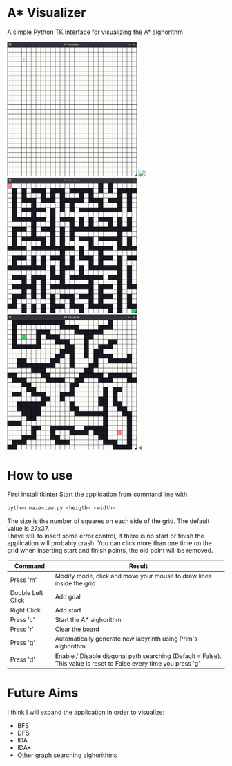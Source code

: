 # A* Visualizer
A simple Python TK interface for visualizing the A* alghorithm


<img src="./images/modifymode.gif" width="300"> <img src="./images/prim.gif" width="300">
<img src="./images/astar.gif" width="300"> <img src="./images/example.gif" width="300">
<

# How to use
First install tkinter
Start the application from command line with:
```bash
python mazeview.py <heigth> <width>
```
The size is the number of squares on each side of the grid. The default value is 27x37.  
I have still to insert some error control, if there is no start or finish the application will probably crash. 
You can click more than one time on the grid when inserting start and finish points, the old point will be removed.

Command | Result  
------------ | -------------  
Press 'm' |  Modify mode, click and move your mouse to draw lines inside the grid 
Double Left Click | Add goal
Right Click | Add start
Press 'c' | Start the A* alghorithm
Press 'r' | Clear the board
Press 'g' | Automatically generate new labyrinth using Prim's alghorithm
Press 'd' | Enable / Disable diagonal path searching (Default = False). This value is reset to False every time you press 'g'


# Future Aims
I think I will expand the application in order to visualize:
- BFS
- DFS
- IDA
- IDA*
- Other graph searching alghorithms
